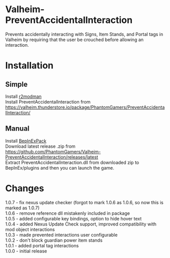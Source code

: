 # Valheim-PreventAccidentalInteraction  
 Prevents accidentally interacting with Signs, Item Stands, and Portal tags in Valheim by requiring that the user be crouched before allowing an interaction.  
 
 # Installation  

 ## Simple  
 Install [r2modman](https://valheim.thunderstore.io/package/ebkr/r2modman/)  
 Install PreventAccidentalInteraction from https://valheim.thunderstore.io/package/PhantomGamers/PreventAccidentalInteraction/  

 ## Manual  
 Install [BepInExPack](https://valheim.thunderstore.io/package/denikson/BepInExPack_Valheim/)  
 Download latest release .zip from https://github.com/PhantomGamers/Valheim-PreventAccidentalInteraction/releases/latest  
 Extract PreventAccidentalInteraction.dll from downloaded zip to BepInEx/plugins and then you can launch the game.  
 
 # Changes  
 1.0.7 - fix nexus update checker (forgot to mark 1.0.6 as 1.0.6, so now this is marked as 1.0.7)  
 1.0.6 - remove reference dll mistakenly included in package  
 1.0.5 - added configurable key bindings, option to hide hover text  
 1.0.4 - added Nexus Update Check support, improved compatibility with mod object interactions  
 1.0.3 - made prevented interactions user configurable  
 1.0.2 - don't block guardian power item stands  
 1.0.1 - added portal tag interactions  
 1.0.0 - initial release  